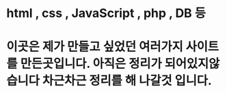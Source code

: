 # html , css , JavaScript , php , DB  등 
# 이곳은 제가 만들고 싶었던 여러가지 사이트를 만든곳입니다. 아직은 정리가 되어있지않습니다 차근차근 정리를 해 나갈것 입니다. 

